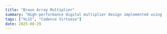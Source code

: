```yaml
---
title: "Braun Array Multiplier"
summary: "High-performance digital multiplier design implemented using Cadence Virtuoso."
tags: ["VLSI", "Cadence Virtuoso"]
date: 2025-08-29
---
```

